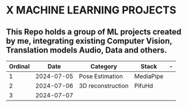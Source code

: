 # X MACHINE LEARNING PROJECTS

## This Repo holds a group of ML projects created by me, integrating existing Computer Vision, Translation models Audio, Data and others.

| Ordinal | Date       | Category          | Stack     | -   |
| ------- | ---------- | ----------------- | --------- | --- |
| 1       | 2024-07-05 | Pose Estimation   | MediaPipe |
| 2       | 2024-07-06 | 3D reconstruction | PifuHd    |
| 3       | 2024-07-07 |                   |           |
